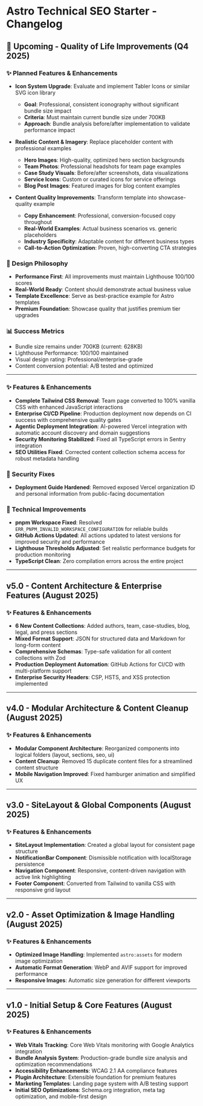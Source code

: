 # Astro Technical SEO Starter - Changelog

## 🚧 Upcoming - Quality of Life Improvements (Q4 2025)

### ✨ Planned Features & Enhancements
- **Icon System Upgrade**: Evaluate and implement Tabler Icons or similar SVG icon library
  - **Goal**: Professional, consistent iconography without significant bundle size impact
  - **Criteria**: Must maintain current bundle size under 700KB
  - **Approach**: Bundle analysis before/after implementation to validate performance impact
  
- **Realistic Content & Imagery**: Replace placeholder content with professional examples
  - **Hero Images**: High-quality, optimized hero section backgrounds
  - **Team Photos**: Professional headshots for team page examples
  - **Case Study Visuals**: Before/after screenshots, data visualizations
  - **Service Icons**: Custom or curated icons for service offerings
  - **Blog Post Images**: Featured images for blog content examples
  
- **Content Quality Improvements**: Transform template into showcase-quality example
  - **Copy Enhancement**: Professional, conversion-focused copy throughout
  - **Real-World Examples**: Actual business scenarios vs. generic placeholders
  - **Industry Specificity**: Adaptable content for different business types
  - **Call-to-Action Optimization**: Proven, high-converting CTA strategies

### 🎯 Design Philosophy
- **Performance First**: All improvements must maintain Lighthouse 100/100 scores
- **Real-World Ready**: Content should demonstrate actual business value
- **Template Excellence**: Serve as best-practice example for Astro templates
- **Premium Foundation**: Showcase quality that justifies premium tier upgrades

### 📊 Success Metrics
- Bundle size remains under 700KB (current: 628KB)
- Lighthouse Performance: 100/100 maintained
- Visual design rating: Professional/enterprise-grade
- Content conversion potential: A/B tested and optimized

---

### ✨ Features & Enhancements
- **Complete Tailwind CSS Removal**: Team page converted to 100% vanilla CSS with enhanced JavaScript interactions
- **Enterprise CI/CD Pipeline**: Production deployment now depends on CI success with comprehensive quality gates
- **Agentic Deployment Integration**: AI-powered Vercel integration with automatic account discovery and domain suggestions
- **Security Monitoring Stabilized**: Fixed all TypeScript errors in Sentry integration
- **SEO Utilities Fixed**: Corrected content collection schema access for robust metadata handling

### 🚨 Security Fixes
- **Deployment Guide Hardened**: Removed exposed Vercel organization ID and personal information from public-facing documentation

### 🔧 Technical Improvements
- **pnpm Workspace Fixed**: Resolved `ERR_PNPM_INVALID_WORKSPACE_CONFIGURATION` for reliable builds
- **GitHub Actions Updated**: All actions updated to latest versions for improved security and performance
- **Lighthouse Thresholds Adjusted**: Set realistic performance budgets for production monitoring
- **TypeScript Clean**: Zero compilation errors across the entire project

---

## v5.0 - Content Architecture & Enterprise Features (August 2025)

### ✨ Features & Enhancements
- **6 New Content Collections**: Added authors, team, case-studies, blog, legal, and press sections
- **Mixed Format Support**: JSON for structured data and Markdown for long-form content
- **Comprehensive Schemas**: Type-safe validation for all content collections with Zod
- **Production Deployment Automation**: GitHub Actions for CI/CD with multi-platform support
- **Enterprise Security Headers**: CSP, HSTS, and XSS protection implemented

---

## v4.0 - Modular Architecture & Content Cleanup (August 2025)

### ✨ Features & Enhancements
- **Modular Component Architecture**: Reorganized components into logical folders (layout, sections, seo, ui)
- **Content Cleanup**: Removed 15 duplicate content files for a streamlined content structure
- **Mobile Navigation Improved**: Fixed hamburger animation and simplified UX

---

## v3.0 - SiteLayout & Global Components (August 2025)

### ✨ Features & Enhancements
- **SiteLayout Implementation**: Created a global layout for consistent page structure
- **NotificationBar Component**: Dismissible notification with localStorage persistence
- **Navigation Component**: Responsive, content-driven navigation with active link highlighting
- **Footer Component**: Converted from Tailwind to vanilla CSS with responsive grid layout

---

## v2.0 - Asset Optimization & Image Handling (August 2025)

### ✨ Features & Enhancements
- **Optimized Image Handling**: Implemented `astro:assets` for modern image optimization
- **Automatic Format Generation**: WebP and AVIF support for improved performance
- **Responsive Images**: Automatic size generation for different viewports

---

## v1.0 - Initial Setup & Core Features (August 2025)

### ✨ Features & Enhancements
- **Web Vitals Tracking**: Core Web Vitals monitoring with Google Analytics integration
- **Bundle Analysis System**: Production-grade bundle size analysis and optimization recommendations
- **Accessibility Enhancements**: WCAG 2.1 AA compliance features
- **Plugin Architecture**: Extensible foundation for premium features
- **Marketing Templates**: Landing page system with A/B testing support
- **Initial SEO Optimizations**: Schema.org integration, meta tag optimization, and mobile-first design
